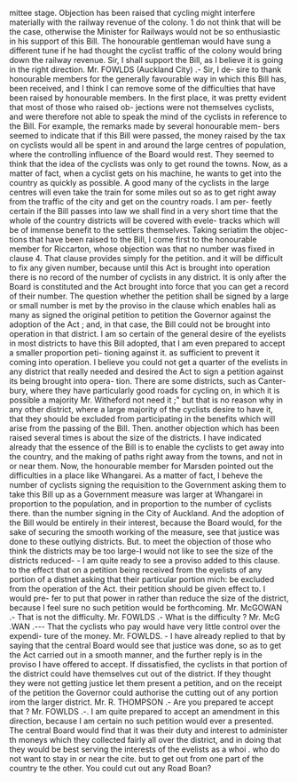mittee stage. Objection has been raised that cycling might interfere materially with the railway revenue of the colony. 1 do not think that will be the case, otherwise the Minister for Railways would not be so enthusiastic in his support of this Bill. The honourable gentleman would have sung a different tune if he had thought the cyclist traffic of the colony would bring down the railway revenue. Sir, I shall support the Bill, as I believe it is going in the right direction. Mr. FOWLDS (Auckland City) .- Sir, I de- sire to thank honourable members for the generally favourable way in which this Bill has, been received, and I think I can remove some of the difficulties that have been raised by honourable members. In the first place, it was pretty evident that most of those who raised ob- jections were not themselves cyclists, and were therefore not able to speak the mind of the cyclists in reference to the Bill. For example, the remarks made by several honourable mem- bers seemed to indicate that if this Bill were passed, the money raised by the tax on cyclists would all be spent in and around the large centres of population, where the controlling influence of the Board would rest. They seemed to think that the idea of the cyclists was only to get round the towns. Now, as a matter of fact, when a cyclist gets on his machine, he wants to get into the country as quickly as possible. A good many of the cyclists in the large centres will even take the train for some miles out so as to get right away from the traffic of the city and get on the country roads. I am per- feetly certain if the Bill passes into law we shall find in a very short time that the whole of the country districts will be covered with evele- tracks which will be of immense benefit to the settlers themselves. Taking seriatim the objec- tions that have been raised to the Bill, I come first to the honourable member for Riccarton, whose objection was that no number was fixed in clause 4. That clause provides simply for the petition. and it will be difficult to fix any given number, because until this Act is brought into operation there is no record of the number of cyclists in any district. It is only after the Board is constituted and the Act brought into force that you can get a record of their number. The question whether the petition shall be signed by a large or small number is met by the proviso in the clause which enables hali as many as signed the original petition to petition the Governor against the adoption of the Act ; and, in that case, the Bill could not be brought into operation in that district. I am so certain of the general desire of the eyelists in most districts to have this Bill adopted, that I am even prepared to accept a smaller proportion peti- tioning against it. as sufficient to prevent it coming into operation. I believe you could not get a quarter of the evelists in any district that really needed and desired the Act to sign a petition against its being brought into opera- tion. There are some districts, such as Canter- bury, where they have particularly good roads for cycling on, in which it is possible a majority Mr. Witheford not need it ;" but that is no reason why in any other district, where a large majority of the cyclists desire to have it, that they should be excluded from participating in the benefits which will arise from the passing of the Bill. Then. another objection which has been raised several times is about the size of the districts. I have indicated already that the essence of the Bill is to enable the cyclists to get away into the country, and the making of paths right away from the towns, and not in or near them. Now, the honourable member for Marsden pointed out the difficulties in a place like Whangarei. As a matter of fact, I beheve the number of cyclists signing the requisition to the Government asking them to take this Bill up as a Government measure was larger at Whangarei in proportion to the population, and in proportion to the number of cyclists there. than the number signing in the City of Auckland. And the adoption of the Bill would be entirely in their interest, because the Board would, for the sake of securing the smooth working of the measure, see that justice was done to these outlying districts. But. to meet the objection of those who think the districts may be too large-I would not like to see the size of the districts reduced- - I am quite ready to see a proviso added to this clause. to the effect that on a petition being received from the eyelists of any portion of a distnet asking that their particular portion mich: be excluded from the operation of the Act. their petition should be given effect to. I would pre- fer to put that power in rather than reduce the size of the district, because I feel sure no such petition would be forthcoming. Mr. McGOWAN .- That is not the difficulty. Mr. FOWLDS .- What is the difficulty ? Mr. McG .WAN .--- That the cyclists who pay would have very little control over the expendi- ture of the money. Mr. FOWLDS. - I have already replied to that by saying that the central Board would see that justice was done, so as to get the Act carried out in a smooth manner, and the further reply is in the proviso I have offered to accept. If dissatisfied, the cyclists in that portion of the district could have themselves cut out of the district. If they thought they were not getting justice let them present a petition, and on the receipt of the petition the Governor could authorise the cutting out of any portion irom the larger district. Mr. R. THOMPSON .- Are you prepared te accept that ? Mr. FOWLDS .-. I am quite prepared to accept an amendment in this direction, because I am certain no such petition would ever a presented. The central Board would find that it was their duty and interest to administer th moneys which they collected fairly all over the district, and in doing that they would be best serving the interests of the evelists as a whoi . who do not want to stay in or near the cite. but to get out from one part of the country te the other. You could cut out any Road Boan? 